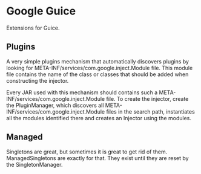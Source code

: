 Google Guice
====================

Extensions for Guice.

Plugins
--------------------

A very simple plugins mechanism that automatically discovers plugins by
looking for META-INF/services/com.google.inject.Module file. This module
file contains the name of the class or classes that should be added when
constructing the injector.

Every JAR used with this mechanism should contains such a META-INF/services/com.google.inject.Module
file. To create the injector, create the PluginManager, which discovers all
META-INF/services/com.google.inject.Module files in the search path, instantiates
all the modules identified there and creates an Injector using the modules.

Managed
--------------------

Singletons are great, but sometimes it is great to get rid of them. ManagedSingletons are
exactly for that. They exist until they are reset by the SingletonManager.
